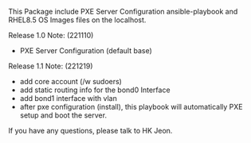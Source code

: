 This Package include PXE Server Configuration ansible-playbook and RHEL8.5 OS Images files on the localhost.

Release 1.0 Note: (221110)
 - PXE Server Configuration (default base)

Release 1.1 Note: (221219)
 - add core account (/w sudoers)
 - add static routing info for the bond0 Interface
 - add bond1 interface with vlan
 - after pxe configuration (install), this playbook will automatically PXE setup and boot the server.


If you have any questions, please talk to HK Jeon.
